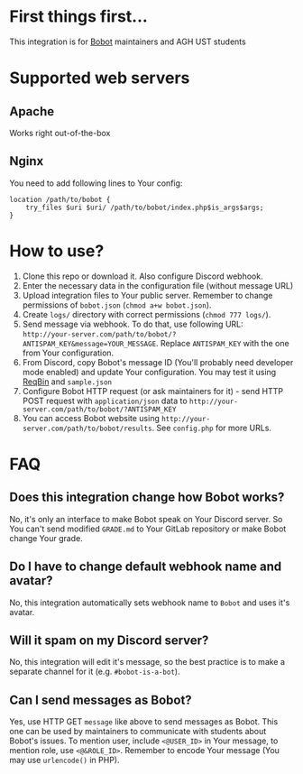 # First things first...

This integration is for [Bobot](https://gitlab.com/bobot-is-a-bot) maintainers and AGH UST students

# Supported web servers

## Apache

Works right out-of-the-box

## Nginx

You need to add following lines to Your config:

```nginx
location /path/to/bobot {
    try_files $uri $uri/ /path/to/bobot/index.php$is_args$args;
}
```

# How to use?

1. Clone this repo or download it. Also configure Discord webhook.
2. Enter the necessary data in the configuration file (without message URL)
3. Upload integration files to Your public server. Remember to change permissions of `bobot.json` (`chmod a+w bobot.json`).
4. Create `logs/` directory with correct permissions (`chmod 777 logs/`).
5. Send message via webhook. To do that, use following URL: `http://your-server.com/path/to/bobot/?ANTISPAM_KEY&message=YOUR_MESSAGE`. Replace `ANTISPAM_KEY` with the one from Your configuration.
6. From Discord, copy Bobot's message ID (You'll probably need developer mode enabled) and update Your configuration. You may test it using [ReqBin](https://reqbin.com) and `sample.json`
7. Configure Bobot HTTP request (or ask maintainers for it) - send HTTP POST request with `application/json` data to `http://your-server.com/path/to/bobot/?ANTISPAM_KEY`
8. You can access Bobot website using `http://your-server.com/path/to/bobot/results`. See `config.php` for more URLs.

# FAQ

## Does this integration change how Bobot works?

No, it's only an interface to make Bobot speak on Your Discord server. So You can't send modified `GRADE.md` to Your GitLab repository or make Bobot change Your grade.

## Do I have to change default webhook name and avatar?

No, this integration automatically sets webhook name to `Bobot` and uses it's avatar.

## Will it spam on my Discord server?

No, this integration will edit it's message, so the best practice is to make a separate channel for it (e.g. `#bobot-is-a-bot`).

## Can I send messages as Bobot?

Yes, use HTTP GET `message` like above to send messages as Bobot. This one can be used by maintainers to communicate with students about Bobot's issues. To mention user, include `<@USER_ID>` in Your message, to mention role, use `<@&ROLE_ID>`. Remember to encode Your message (You may use `urlencode()` in PHP).
